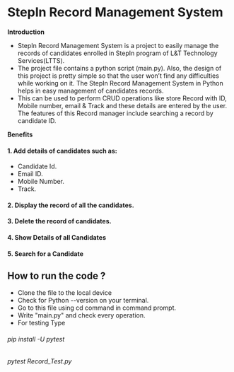 # StepIn Record Management System

**Introduction**
- StepIn Record Management System is a project to easily manage the records of candidates enrolled in StepIn program of L&T Technology Services(LTTS).
- The project file contains a python script (main.py). Also, the design of this project is pretty simple so that the user won’t find any difficulties while working on it. The StepIn Record Management System in Python helps in easy management of candidates records.
- This can be used to perform CRUD operations like store Record with ID, Mobile number, email & Track and these details are entered by the user. The features of this Record manager include searching a record by candidate ID. 

**Benefits**

#### 1. Add details of candidates such as:
- Candidate Id.
- Email ID.
- Mobile Number.
- Track.

#### 2. Display the record of all the candidates.

#### 3. Delete the record of candidates.

#### 4. Show Details of all Candidates

#### 5. Search for a Candidate


## How to run the code ?
- Clone the file to the local device
- Check for Python --version on your terminal.
- Go to this file using cd command in command prompt.
- Write "main.py" and check every operation.
- For testing Type 
###### pip install -U pytest
###### pytest Record_Test.py

